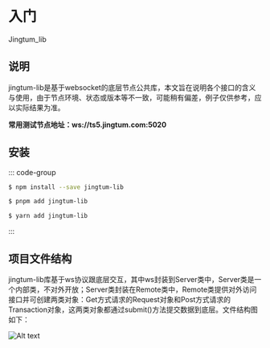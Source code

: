 # 入门
Jingtum_lib
## 说明
jingtum-lib是基于websocket的底层节点公共库，本文旨在说明各个接口的含义与使用，由于节点环境、状态或版本等不一致，可能稍有偏差，例子仅供参考，应以实际结果为准。

**常用测试节点地址：ws://ts5.jingtum.com:5020**

## 安装
::: code-group

```sh [npm]
$ npm install --save jingtum-lib 
```

```sh [pnpm]
$ pnpm add jingtum-lib
```

```sh [yarn]
$ yarn add jingtum-lib

```

:::

## 项目文件结构
jingtum-lib库基于ws协议跟底层交互，其中ws封装到Server类中，Server类是一个内部类，不对外开放；Server类封装在Remote类中，Remote类提供对外访问接口并可创建两类对象：Get方式请求的Request对象和Post方式请求的Transaction对象，这两类对象都通过submit()方法提交数据到底层。文件结构图如下：

![Alt text](/asset/image.png)